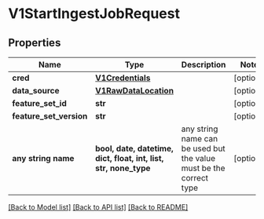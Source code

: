 # V1StartIngestJobRequest


## Properties
Name | Type | Description | Notes
------------ | ------------- | ------------- | -------------
**cred** | [**V1Credentials**](V1Credentials.md) |  | [optional] 
**data_source** | [**V1RawDataLocation**](V1RawDataLocation.md) |  | [optional] 
**feature_set_id** | **str** |  | [optional] 
**feature_set_version** | **str** |  | [optional] 
**any string name** | **bool, date, datetime, dict, float, int, list, str, none_type** | any string name can be used but the value must be the correct type | [optional]

[[Back to Model list]](../README.md#documentation-for-models) [[Back to API list]](../README.md#documentation-for-api-endpoints) [[Back to README]](../README.md)


